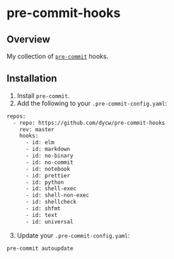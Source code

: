 # pre-commit-hooks

## Overview

My collection of [`pre-commit`](https://pre-commit.com/) hooks.

## Installation

1. Install `pre-commit`.
2. Add the following to your `.pre-commit-config.yaml`:

```bash
repos:
  - repo: https://github.com/dycw/pre-commit-hooks
    rev: master
    hooks:
      - id: elm
      - id: markdown
      - id: no-binary
      - id: no-commit
      - id: notebook
      - id: prettier
      - id: python
      - id: shell-exec
      - id: shell-non-exec
      - id: shellcheck
      - id: shfmt
      - id: text
      - id: universal
```

3. Update your `.pre-commit-config.yaml`:

```bash
pre-commit autoupdate
```
